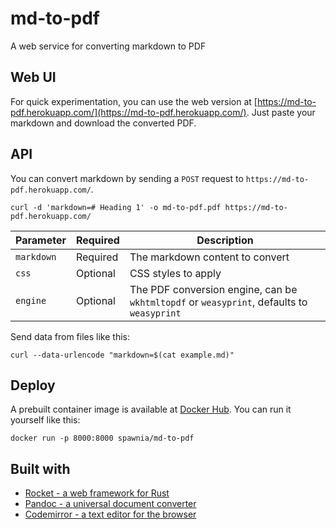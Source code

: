 # md-to-pdf

A web service for converting markdown to PDF

## Web UI

For quick experimentation, you can use the web version at [https://md-to-pdf.herokuapp.com/](https://md-to-pdf.herokuapp.com/).
Just paste your markdown and download the converted PDF.

## API

You can convert markdown by sending a `POST` request to `https://md-to-pdf.herokuapp.com/`.

    curl -d 'markdown=# Heading 1' -o md-to-pdf.pdf https://md-to-pdf.herokuapp.com/

| Parameter | Required | Description |
| --- | --- | --- |
| `markdown` | Required | The markdown content to convert |
| `css` | Optional | CSS styles to apply |
| `engine` | Optional |The PDF conversion engine, can be `wkhtmltopdf` or `weasyprint`, defaults to `weasyprint` |

Send data from files like this:

    curl --data-urlencode "markdown=$(cat example.md)" 

## Deploy

A prebuilt container image is available at [Docker Hub](https://hub.docker.com/r/spawnia/md-to-pdf).
You can run it yourself like this:

    docker run -p 8000:8000 spawnia/md-to-pdf

## Built with

- [Rocket - a web framework for Rust](https://rocket.rs/)
- [Pandoc - a universal document converter](https://pandoc.org/)
- [Codemirror - a text editor for the browser](https://codemirror.net/)
